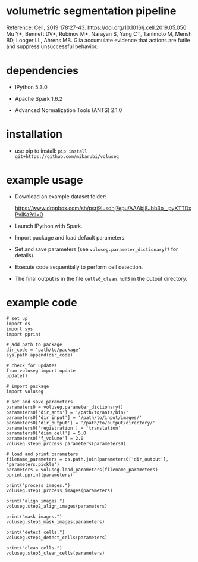 # volumetric segmentation pipeline #
Reference: Cell, 2019 178:27-43. https://doi.org/10.1016/j.cell.2019.05.050
Mu Y*, Bennett DV*, Rubinov M*, Narayan S, Yang CT, Tanimoto M, Mensh BD, Looger LL, Ahrens MB.
Glia accumulate evidence that actions are futile and suppress unsuccessful behavior.

# dependencies
- IPython 5.3.0

- Apache Spark 1.6.2

- Advanced Normalization Tools (ANTS) 2.1.0

# installation
- use pip to install: `pip install git+https://github.com/mikarubi/voluseg`

# example usage
- Download an example dataset folder: 

	https://www.dropbox.com/sh/psrj9lusohj7epu/AAAbj8Jbb3o__pyKTTDxPvIKa?dl=0

- Launch IPython with Spark.

- Import package and load default parameters.

- Set and save parameters (see `voluseg.parameter_dictionary??` for details).

- Execute code sequentially to perform cell detection.

- The final output is in the file `cells0_clean.hdf5` in the output directory.

# example code

```
# set up
import os
import sys
import pprint

# add path to package
dir_code = 'path/to/package'
sys.path.append(dir_code)

# check for updates
from voluseg import update
update()

# import package
import voluseg

# set and save parameters
parameters0 = voluseg.parameter_dictionary()
parameters0['dir_ants'] = '/path/to/ants/bin/'
parameters0['dir_input'] = '/path/to/input/images/'
parameters0['dir_output'] = '/path/to/output/directory/'
parameters0['registration'] = 'translation'
parameters0['diam_cell'] = 5.0
parameters0['f_volume'] = 2.0
voluseg.step0_process_parameters(parameters0)

# load and print parameters
filename_parameters = os.path.join(parameters0['dir_output'], 'parameters.pickle')
parameters = voluseg.load_parameters(filename_parameters)
pprint.pprint(parameters)

print("process images.")
voluseg.step1_process_images(parameters)

print("align images.")
voluseg.step2_align_images(parameters)

print("mask images.")
voluseg.step3_mask_images(parameters)

print("detect cells.")
voluseg.step4_detect_cells(parameters)

print("clean cells.")
voluseg.step5_clean_cells(parameters)
```
